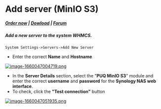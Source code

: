 # Add server (MinIO S3)

#####  [Order now](https://panel.puqcloud.com/index.php?rp=/store/whmcs-module-minio-s3) | [Dowload](https://download.puqcloud.com/WHMCS/servers/PUQ_WHMCS-MinIO-S3/) | [Forum](https://forum.puqcloud.com/viewforum.php?f=3)

##### Add a new server to the system WHMCS.

```
System Settings->Servers->Add New Server
```

- Enter the correct **Name** and **Hostname**

[![image-1660047004719.png](https://doc.puq.info/uploads/images/gallery/2022-08/scaled-1680-/image-1660047004719.png)](https://doc.puq.info/uploads/images/gallery/2022-08/image-1660047004719.png)

- In the **Server Details** section, select the "**PUQ MinIO S3**" module and enter the correct **username** and **password** for the **Synology NAS web interface**.
- To check, click the **"Test connection"** button

[![image-1660047051935.png](https://doc.puq.info/uploads/images/gallery/2022-08/scaled-1680-/image-1660047051935.png)](https://doc.puq.info/uploads/images/gallery/2022-08/image-1660047051935.png)
